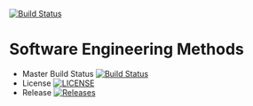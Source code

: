 [![Build Status](https://travis-ci.com/thommo1874/GroupE.svg?branch=main)](https://travis-ci.com/thommo1874/GroupE)

# Software Engineering Methods

- Master Build Status [![Build Status](https://travis-ci.org/thommo1874/GroupE.svg?branch=master)](https://travis-ci.org/thommo1874/GroupE)
- License [![LICENSE](https://img.shields.io/github/license/thommo1874/GroupE.svg?style=flat-square)](https://github.com/thommo1874/GroupE/blob/master/LICENSE)
- Release [![Releases](https://img.shields.io/github/release/thommo1874/GroupE/all.svg?style=flat-square)](https://github.com/thommo1874/GroupE/releases)


